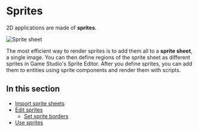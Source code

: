 # Sprites

2D applications are made of **sprites**.

![Sprite sheet](media/SpriteEntity.png)

The most efficient way to render sprites is to add them all to a **sprite sheet**, a single image. You can then define regions of the sprite sheet as different sprites in Game Studio's Sprite Editor. After you define sprites, you can add them to entities using sprite components and render them with scripts.

## In this section

* [Import sprite sheets](import-sprite-sheets.md)
* [Edit sprites](edit-sprites.md)
    * [Set sprite borders](set-sprite-borders.md)
* [Use sprites](use-sprites.md)